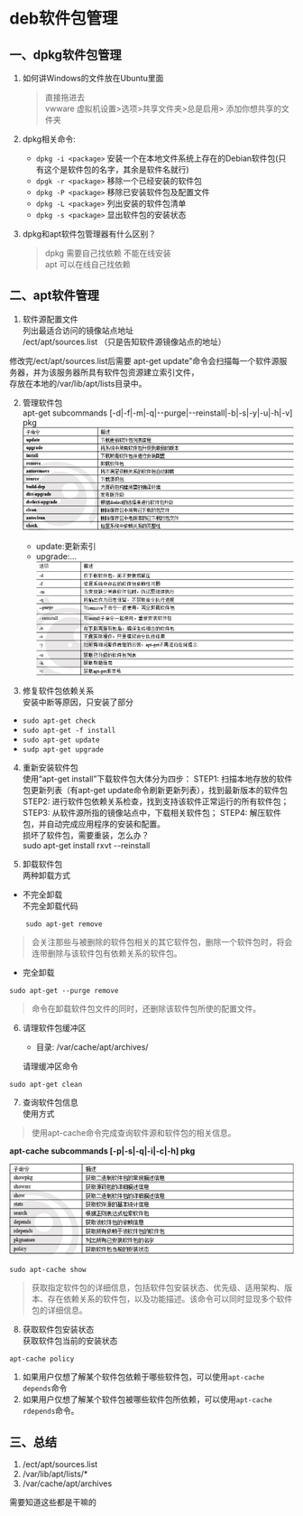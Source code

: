 # deb软件包管理  

## 一、dpkg软件包管理  

1. 如何讲Windows的文件放在Ubuntu里面  
    > 直接拖进去  
    > vwware 虚拟机设置>选项>共享文件夹>总是启用> 添加你想共享的文件夹  

2. dpkg相关命令:
   - `dpkg -i <package>`   安装一个在本地文件系统上存在的Debian软件包(只有这个是软件包的名字，其余是软件名就行)  
   - `dpgk -r <package>`   移除一个已经安装的软件包  
   - `dpkg -P <package>`   移除已安装软件包及配置文件  
   - `dpkg -L <package>`   列出安装的软件包清单  
   - `dpkg -s <package>`   显出软件包的安装状态  

3. dpkg和apt软件包管理器有什么区别？  
    >dpkg 需要自己找依赖  不能在线安装  
    >apt 可以在线自己找依赖  

## 二、apt软件管理  

1. 软件源配置文件  
    列出最适合访问的镜像站点地址  
    /ect/apt/sources.list  （只是告知软件源镜像站点的地址）

修改完/ect/apt/sources.list后需要
apt-get update”命令会扫描每一个软件源服务器，并为该服务器所具有软件包资源建立索引文件，  
存放在本地的/var/lib/apt/lists目录中。  

2. 管理软件包  
    apt-get subcommands [-d|-f|-m|-q|--purge|--reinstall|-b|-s|-y|-u|-h|-v] pkg  
    ![可选项](./picture/1_1.png)  
    - update:更新索引  
    - upgrade:...  
   ![可选项](./picture/1_2.png)  

3. 修复软件包依赖关系  
安装中断等原因，只安装了部分  

- `sudo apt-get check`  
- `sudo apt-get -f install`  
- `sudo apt-get update`  
- `sudp apt-get upgrade`  

4. 重新安装软件包  
    使用“apt-get install”下载软件包大体分为四步：
STEP1: 扫描本地存放的软件包更新列表（有apt-get update命令刷新更新列表），找到最新版本的软件包
    STEP2: 进行软件包依赖关系检查，找到支持该软件正常运行的所有软件包；
    STEP3: 从软件源所指的镜像站点中，下载相关软件包；
    STEP4: 解压软件包，并自动完成应用程序的安装和配置。  
    损坏了软件包，需要重装，怎么办？  
    sudo apt-get install rxvt --reinstall  

5. 卸载软件包  
两种卸载方式  

- 不完全卸载  
不完全卸载代码  

```shell
    sudo apt-get remove  
```

> 会关注那些与被删除的软件包相关的其它软件包，删除一个软件包时，将会连带删除与该软件包有依赖关系的软件包。  

- 完全卸载  

```shell
sudo apt-get --purge remove
```  

> 命令在卸载软件包文件的同时，还删除该软件包所使的配置文件。  

6. 请理软件包缓冲区  
   - 目录: /var/cache/apt/archives/  
  
    请理缓冲区命令  

```shell
sudo apt-get clean
```  

7. 查询软件包信息  
使用方式  

> 使用apt-cache命令完成查询软件源和软件包的相关信息。  

**apt-cache subcommands [-p|-s|-q|-i|-c|-h] pkg**  

![xuanze](./picture/1_3.png)  

```shell
sudo apt-cache show
```

> 获取指定软件包的详细信息，包括软件包安装状态、优先级、适用架构、版本、存在依赖关系的软件包，以及功能描述。该命令可以同时显现多个软件包的详细信息。  

8. 获取软件包安装状态  
获取软件包当前的安装状态  

```shell  
apt-cache policy
```

1) 如果用户仅想了解某个软件包依赖于哪些软件包，可以使用`apt-cache depends`命令  
2) 如果用户仅想了解某个软件包被哪些软件包所依赖，可以使用`apt-cache rdepends`命令。  

## 三、总结  

1) /ect/apt/sources.list  
2) /var/lib/apt/lists/*  
3) /var/cache/apt/archives  

需要知道这些都是干嘛的  
